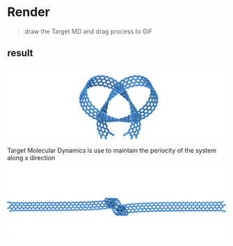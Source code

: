 # Render

> draw the Target MD and drag process to GIF

## result 

![](images/drag.gif)


Target Molecular Dynamics is use to maintain the periocity of the system along x direction

![](images/tmd.gif)

